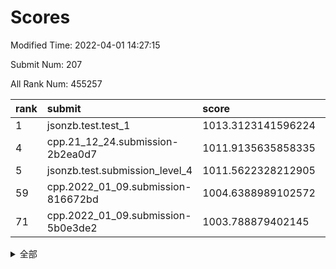 # Scores

Modified Time: 2022-04-01 14:27:15

Submit Num: 207

All Rank Num: 455257

| rank |               submit               |       score        |       sigma        | pk_num |
| :--- | :--------------------------------- | :----------------- | :----------------- | :----- |
| 1    | jsonzb.test.test_1                 | 1013.3123141596224 | 0.8061145259068999 | 8794   |
| 4    | cpp.21_12_24.submission-2b2ea0d7   | 1011.9135635858335 | 0.7750342999026998 | 8800   |
| 5    | jsonzb.test.submission_level_4     | 1011.5622328212905 | 0.7964774587406636 | 8801   |
| 59   | cpp.2022_01_09.submission-816672bd | 1004.6388989102572 | 0.7276323913579557 | 8797   |
| 71   | cpp.2022_01_09.submission-5b0e3de2 | 1003.788879402145  | 0.7153436671781399 | 8797   |


<details>
<summary>全部</summary>

| rank |                 submit                 |       score        |       sigma        | pk_num |
| :--- | :------------------------------------- | :----------------- | :----------------- | :----- |
| 1    | jsonzb.test.test_1                     | 1013.3123141596224 | 0.8061145259068999 | 8794   |
| 2    | gobigger.level_3.submission_level_3_36 | 1011.9602983860655 | 0.8036594518274056 | 8796   |
| 3    | gobigger.level_3.submission_level_3_26 | 1011.9299408294648 | 0.7995704448062811 | 8799   |
| 4    | cpp.21_12_24.submission-2b2ea0d7       | 1011.9135635858335 | 0.7750342999026998 | 8800   |
| 5    | jsonzb.test.submission_level_4         | 1011.5622328212905 | 0.7964774587406636 | 8801   |
| 6    | gobigger.level_3.submission_level_3_13 | 1011.4919544547591 | 0.7713648589791365 | 8794   |
| 7    | gobigger.level_3.submission_level_3_16 | 1011.389875201614  | 0.7902734581618382 | 8797   |
| 8    | gobigger.level_3.submission_level_3_47 | 1011.0934530608345 | 0.7809685372783235 | 8797   |
| 9    | gobigger.level_3.submission_level_3_0  | 1011.062700116976  | 0.7767179391183884 | 8799   |
| 10   | gobigger.level_3.submission_level_3_11 | 1011.006228981236  | 0.7904617367591373 | 8799   |
| 11   | gobigger.level_3.submission_level_3_39 | 1010.9167950753238 | 0.7638941723798164 | 8799   |
| 12   | gobigger.level_3.submission_level_3_6  | 1010.8552581953807 | 0.7793630684449185 | 8800   |
| 13   | gobigger.level_3.submission_level_3_35 | 1010.8533650751234 | 0.7516549480836767 | 8797   |
| 14   | gobigger.level_3.submission_level_3_9  | 1010.7749161000779 | 0.7484427711440998 | 8799   |
| 15   | gobigger.level_3.submission_level_3_20 | 1010.7501608897529 | 0.7482685694075639 | 8798   |
| 16   | gobigger.level_3.submission_level_3_2  | 1010.6536554401672 | 0.7523623454559218 | 8797   |
| 17   | gobigger.level_3.submission_level_3_48 | 1010.6394335526401 | 0.7582734642960877 | 8794   |
| 18   | gobigger.level_3.submission_level_3_1  | 1010.6281835160352 | 0.8009773092610551 | 8797   |
| 19   | gobigger.level_3.submission_level_3_38 | 1010.4747572873184 | 0.7551622076779458 | 8800   |
| 20   | gobigger.level_3.submission_level_3_19 | 1010.4672783186512 | 0.730525176403216  | 8802   |
| 21   | gobigger.level_3.submission_level_3_41 | 1010.4322272071323 | 0.7673006749994361 | 8800   |
| 22   | gobigger.level_3.submission_level_3_7  | 1010.406021931384  | 0.7514746046117788 | 8795   |
| 23   | gobigger.level_3.submission_level_3_23 | 1010.2893828591092 | 0.766150356210142  | 8796   |
| 24   | gobigger.level_3.submission_level_3_12 | 1010.2592385424241 | 0.7601459716821033 | 8798   |
| 25   | gobigger.level_3.submission_level_3_31 | 1010.2091378567496 | 0.7711267891425538 | 8799   |
| 26   | gobigger.level_3.submission_level_3_8  | 1010.1813212456993 | 0.7532185409194714 | 8800   |
| 27   | gobigger.level_3.submission_level_3_45 | 1010.1621873751841 | 0.7485538213808264 | 8797   |
| 28   | gobigger.level_3.submission_level_3_40 | 1009.9707692804604 | 0.7425642241359353 | 8799   |
| 29   | gobigger.level_3.submission_level_3_10 | 1009.9383751845027 | 0.7521664345927447 | 8802   |
| 30   | gobigger.level_3.submission_level_3_29 | 1009.912117645455  | 0.7526085506224253 | 8793   |
| 31   | gobigger.level_3.submission_level_3_37 | 1009.85997303361   | 0.7667623614836362 | 8797   |
| 32   | gobigger.level_3.submission_level_3_14 | 1009.8577058671306 | 0.7466257732348864 | 8795   |
| 33   | gobigger.level_3.submission_level_3_25 | 1009.8380171709681 | 0.7533883104024233 | 8800   |
| 34   | gobigger.level_3.submission_level_3_32 | 1009.8264456088115 | 0.7487506030046606 | 8798   |
| 35   | gobigger.level_3.submission_level_3_43 | 1009.8189577320552 | 0.7651197749041356 | 8799   |
| 36   | gobigger.level_3.submission_level_3_22 | 1009.803171588767  | 0.7477626957737914 | 8802   |
| 37   | gobigger.level_3.submission_level_3_5  | 1009.7316297858836 | 0.7670883212920826 | 8800   |
| 38   | gobigger.level_3.submission_level_3_24 | 1009.7153815369055 | 0.7339290479633159 | 8797   |
| 39   | gobigger.level_3.submission_level_3_28 | 1009.6324110157634 | 0.7610967479352401 | 8802   |
| 40   | gobigger.level_3.submission_level_3_27 | 1009.5815010082173 | 0.7509830948357025 | 8792   |
| 41   | gobigger.level_3.submission_level_3_4  | 1009.568519579716  | 0.741171670473552  | 8796   |
| 42   | gobigger.level_3.submission_level_3_3  | 1009.4906364676201 | 0.7493660040164373 | 8797   |
| 43   | gobigger.level_3.submission_level_3_30 | 1009.4784577286304 | 0.7544496035223128 | 8798   |
| 44   | gobigger.level_3.submission_level_3_15 | 1009.4216485578495 | 0.7321390506768077 | 8794   |
| 45   | gobigger.level_3.submission_level_3_21 | 1009.4092504551687 | 0.7440897017604006 | 8796   |
| 46   | gobigger.level_3.submission_level_3_46 | 1009.3458385975941 | 0.7414372843031088 | 8797   |
| 47   | gobigger.level_3.submission_level_3_44 | 1009.2982377461558 | 0.7500022338297105 | 8800   |
| 48   | gobigger.level_3.submission_level_3_18 | 1009.2877066290104 | 0.7589736922315775 | 8798   |
| 49   | gobigger.level_3.submission_level_3_17 | 1009.2458312390683 | 0.7439126334584188 | 8794   |
| 50   | gobigger.level_3.submission_level_3_49 | 1008.9828550560777 | 0.7298717013424282 | 8794   |
| 51   | gobigger.level_3.submission_level_3_34 | 1008.5506016147926 | 0.726715241840292  | 8799   |
| 52   | gobigger.level_3.submission_level_3_33 | 1008.4795666973665 | 0.7480228931379461 | 8794   |
| 53   | gobigger.level_3.submission_level_3_42 | 1007.7929560210326 | 0.7487022300481962 | 8801   |
| 54   | gobigger.level_1.submission_level_1_38 | 1005.4818806169429 | 0.727349857529245  | 8795   |
| 55   | gobigger.level_1.submission_level_1_34 | 1005.290172639806  | 0.7132409809573199 | 8798   |
| 56   | gobigger.level_1.submission_level_1_0  | 1004.8292649393057 | 0.7156721403772962 | 8798   |
| 57   | gobigger.level_1.submission_level_1_32 | 1004.7821876163744 | 0.7209966941634782 | 8794   |
| 58   | gobigger.level_1.submission_level_1_35 | 1004.7103485857862 | 0.7124025994529511 | 8800   |
| 59   | cpp.2022_01_09.submission-816672bd     | 1004.6388989102572 | 0.7276323913579557 | 8797   |
| 60   | gobigger.level_1.submission_level_1_1  | 1004.3836341615315 | 0.732776514932985  | 8801   |
| 61   | gobigger.level_1.submission_level_1_47 | 1004.3733455294267 | 0.7379843111951842 | 8799   |
| 62   | gobigger.level_1.submission_level_1_36 | 1004.3356563464616 | 0.7124863654939798 | 8795   |
| 63   | gobigger.level_1.submission_level_1_41 | 1004.1860338363917 | 0.710660409380083  | 8793   |
| 64   | gobigger.level_1.submission_level_1_8  | 1004.0831077451306 | 0.7279399818298663 | 8798   |
| 65   | gobigger.level_1.submission_level_1_26 | 1004.0413599511407 | 0.7202092814871258 | 8801   |
| 66   | gobigger.level_1.submission_level_1_7  | 1004.0097567623636 | 0.7144267351688727 | 8797   |
| 67   | gobigger.level_1.submission_level_1_2  | 1003.947628447798  | 0.7157988835998232 | 8801   |
| 68   | gobigger.level_1.submission_level_1_28 | 1003.9259387950092 | 0.7222816351129955 | 8794   |
| 69   | gobigger.level_1.submission_level_1_24 | 1003.85463943523   | 0.7279221877290581 | 8805   |
| 70   | gobigger.level_1.submission_level_1_29 | 1003.8480307319743 | 0.7105785240804056 | 8803   |
| 71   | cpp.2022_01_09.submission-5b0e3de2     | 1003.788879402145  | 0.7153436671781399 | 8797   |
| 72   | gobigger.level_1.submission_level_1_42 | 1003.78750448894   | 0.7136772802884574 | 8803   |
| 73   | gobigger.level_1.submission_level_1_46 | 1003.7510134145753 | 0.709524659874103  | 8796   |
| 74   | gobigger.level_1.submission_level_1_21 | 1003.6877058729161 | 0.7263794218297677 | 8802   |
| 75   | gobigger.level_1.submission_level_1_9  | 1003.680312849077  | 0.709929842077358  | 8793   |
| 76   | gobigger.level_1.submission_level_1_49 | 1003.6604302734837 | 0.7243964099322434 | 8793   |
| 77   | gobigger.level_1.submission_level_1_37 | 1003.5670798723626 | 0.7346434745893364 | 8793   |
| 78   | gobigger.level_1.submission_level_1_27 | 1003.5665975868833 | 0.7135371983625116 | 8797   |
| 79   | gobigger.level_1.submission_level_1_43 | 1003.5384266470412 | 0.7205756499799366 | 8798   |
| 80   | gobigger.level_1.submission_level_1_20 | 1003.5338485062176 | 0.7068266533701375 | 8796   |
| 81   | gobigger.level_1.submission_level_1_44 | 1003.5134769509475 | 0.7190616048122833 | 8798   |
| 82   | gobigger.level_1.submission_level_1_30 | 1003.5101097126561 | 0.7116196610738409 | 8799   |
| 83   | gobigger.level_1.submission_level_1_13 | 1003.4453653396362 | 0.7122453110981749 | 8795   |
| 84   | gobigger.level_1.submission_level_1_15 | 1003.3684415196204 | 0.7021907509791369 | 8796   |
| 85   | gobigger.level_1.submission_level_1_18 | 1003.2296086763687 | 0.7104472473854755 | 8800   |
| 86   | gobigger.level_1.submission_level_1_22 | 1003.1533692816535 | 0.7249215949346695 | 8794   |
| 87   | gobigger.level_1.submission_level_1_31 | 1003.1519849038714 | 0.7150138895994369 | 8795   |
| 88   | gobigger.level_1.submission_level_1_17 | 1003.1369334329839 | 0.7209967070602785 | 8797   |
| 89   | gobigger.level_1.submission_level_1_40 | 1003.0637775244074 | 0.7181693158476203 | 8801   |
| 90   | gobigger.level_1.submission_level_1_14 | 1003.0587274092467 | 0.7158893208537929 | 8792   |
| 91   | gobigger.level_1.submission_level_1_48 | 1003.0546262249682 | 0.7025936573206457 | 8797   |
| 92   | gobigger.level_1.submission_level_1_25 | 1003.0456125192685 | 0.7275418118390877 | 8796   |
| 93   | gobigger.level_1.submission_level_1_16 | 1002.8987315808749 | 0.7089186795999207 | 8793   |
| 94   | gobigger.level_1.submission_level_1_23 | 1002.8783489571123 | 0.7062861329688741 | 8797   |
| 95   | gobigger.level_1.submission_level_1_33 | 1002.8252041750081 | 0.7219916999827573 | 8800   |
| 96   | gobigger.level_1.submission_level_1_5  | 1002.7398360195698 | 0.7214474243456637 | 8798   |
| 97   | gobigger.level_1.submission_level_1_3  | 1002.7198057856103 | 0.7136592363356206 | 8797   |
| 98   | gobigger.level_1.submission_level_1_10 | 1002.5030077864517 | 0.7098892532027214 | 8799   |
| 99   | gobigger.level_1.submission_level_1_4  | 1002.2507390463744 | 0.7148808041400274 | 8794   |
| 100  | gobigger.level_1.submission_level_1_6  | 1002.2358122128962 | 0.721375620730416  | 8794   |
| 101  | gobigger.level_1.submission_level_1_45 | 1002.1556528377489 | 0.7099166341368226 | 8803   |
| 102  | gobigger.level_1.submission_level_1_12 | 1002.0048178849065 | 0.7140543530728937 | 8803   |
| 103  | gobigger.level_1.submission_level_1_11 | 1001.8017260625915 | 0.7157508005986509 | 8795   |
| 104  | gobigger.level_1.submission_level_1_19 | 1001.7598118089122 | 0.7154040411862411 | 8797   |
| 105  | gobigger.level_1.submission_level_1_39 | 1001.6972985716573 | 0.718948848555859  | 8793   |
| 106  | gobigger.random.submission_random_22   | 997.0463127148461  | 0.7003021986294664 | 8797   |
| 107  | gobigger.random.submission_random_35   | 996.9642436372054  | 0.6981421376510479 | 8800   |
| 108  | gobigger.random.submission_random_25   | 996.9552220217278  | 0.7253493330619776 | 8800   |
| 109  | gobigger.random.submission_random_7    | 996.9110857877264  | 0.7129195981152872 | 8795   |
| 110  | gobigger.random.submission_random_19   | 996.8163303202481  | 0.7131683230003025 | 8797   |
| 111  | gobigger.random.submission_random_47   | 996.6909711562818  | 0.704582517651304  | 8803   |
| 112  | gobigger.random.submission_random_31   | 996.6505823526096  | 0.7143737675336896 | 8802   |
| 113  | gobigger.random.submission_random_27   | 996.6345586132451  | 0.7143832881334307 | 8793   |
| 114  | gobigger.random.submission_random_13   | 996.5936275623827  | 0.7150783491117053 | 8792   |
| 115  | gobigger.random.submission_random_32   | 996.5933639510182  | 0.7198835753550408 | 8792   |
| 116  | gobigger.random.submission_random_6    | 996.5709033087956  | 0.707628248379165  | 8795   |
| 117  | gobigger.random.submission_random_48   | 996.5435657334721  | 0.715172459165424  | 8800   |
| 118  | gobigger.random.submission_random_16   | 996.334630401484   | 0.7154275452047602 | 8799   |
| 119  | gobigger.random.submission_random_36   | 996.3278074928123  | 0.707089871660298  | 8794   |
| 120  | gobigger.random.submission_random_0    | 996.3079334507997  | 0.7167461401546203 | 8798   |
| 121  | gobigger.random.submission_random_38   | 996.2233984135516  | 0.7100189943002818 | 8795   |
| 122  | gobigger.random.submission_random_1    | 996.1830870287325  | 0.7025762977337572 | 8800   |
| 123  | gobigger.random.submission_random_40   | 996.1111258379826  | 0.7257715370549767 | 8798   |
| 124  | gobigger.random.submission_random_29   | 996.0897414933787  | 0.7100372823699339 | 8800   |
| 125  | gobigger.random.submission_random_39   | 996.0612315670791  | 0.723459821162813  | 8800   |
| 126  | gobigger.random.submission_random_26   | 996.0497298810956  | 0.6889806196789755 | 8794   |
| 127  | gobigger.random.submission_random_5    | 996.0260369062221  | 0.7248473460935145 | 8798   |
| 128  | gobigger.random.submission_random_18   | 995.9791786411223  | 0.7089969784063336 | 8793   |
| 129  | gobigger.random.submission_random_10   | 995.9300240523072  | 0.7342516134814514 | 8797   |
| 130  | gobigger.random.submission_random_46   | 995.9268993111467  | 0.7121537738898117 | 8797   |
| 131  | gobigger.random.submission_random_17   | 995.9133699104632  | 0.7162062822147659 | 8792   |
| 132  | gobigger.random.submission_random_45   | 995.9101774277032  | 0.7229271363342227 | 8797   |
| 133  | gobigger.random.submission_random_30   | 995.892791289744   | 0.7196008440389192 | 8798   |
| 134  | gobigger.random.submission_random_49   | 995.8612981524492  | 0.6974318678200498 | 8798   |
| 135  | gobigger.random.submission_random_4    | 995.845947423868   | 0.6952288489847276 | 8795   |
| 136  | gobigger.random.submission_random_9    | 995.8007050710896  | 0.7118717884662916 | 8796   |
| 137  | gobigger.random.submission_random_15   | 995.7873593792104  | 0.7031563113270732 | 8792   |
| 138  | gobigger.random.submission_random_43   | 995.7527287890437  | 0.7129239262094952 | 8793   |
| 139  | gobigger.random.submission_random_11   | 995.674553675572   | 0.7024177067181289 | 8802   |
| 140  | gobigger.random.submission_random_34   | 995.656234200724   | 0.7167326411707233 | 8799   |
| 141  | gobigger.random.submission_random_2    | 995.6431093211132  | 0.7108226336460233 | 8797   |
| 142  | gobigger.random.submission_random_21   | 995.6170085510402  | 0.7080873187731215 | 8800   |
| 143  | gobigger.random.submission_random_23   | 995.5917341793394  | 0.7140299265656619 | 8800   |
| 144  | gobigger.random.submission_random_8    | 995.5877597314283  | 0.7259815920445007 | 8796   |
| 145  | gobigger.random.submission_random_37   | 995.5691149976983  | 0.6984186338573265 | 8793   |
| 146  | gobigger.random.submission_random_20   | 995.5326830142184  | 0.7213309118383963 | 8796   |
| 147  | gobigger.random.submission_random_42   | 995.49838441552    | 0.7181223108429783 | 8793   |
| 148  | gobigger.random.submission_random_28   | 995.4086521085513  | 0.7142187418910837 | 8798   |
| 149  | gobigger.random.submission_random_44   | 995.3624483190565  | 0.7009485872587389 | 8794   |
| 150  | gobigger.random.submission_random_12   | 995.3450722639868  | 0.7059658625045913 | 8795   |
| 151  | gobigger.random.submission_random_33   | 995.2246355233087  | 0.705856585458635  | 8796   |
| 152  | gobigger.random.submission_random_3    | 995.2106613410917  | 0.7153947524212039 | 8795   |
| 153  | gobigger.random.submission_random_41   | 994.977184478003   | 0.7085640914328601 | 8798   |
| 154  | gobigger.random.submission_random_24   | 994.8575639823256  | 0.7193326502816663 | 8795   |
| 155  | gobigger.random.submission_random_14   | 994.5926004501873  | 0.7064043987937916 | 8798   |
| 156  | gobigger.level_2.submission_level_2_39 | 993.8770308422122  | 0.7310407526862186 | 8789   |
| 157  | gobigger.level_2.submission_level_2_48 | 993.6398982956372  | 0.7305270176419183 | 8797   |
| 158  | gobigger.level_2.submission_level_2_6  | 993.4363791845177  | 0.7340036667895894 | 8793   |
| 159  | gobigger.level_2.submission_level_2_44 | 993.3635464098421  | 0.7355057974450756 | 8800   |
| 160  | gobigger.level_2.submission_level_2_3  | 993.1766224472647  | 0.7425161963808139 | 8800   |
| 161  | gobigger.level_2.submission_level_2_14 | 993.1374265318573  | 0.7411195435458575 | 8799   |
| 162  | gobigger.level_2.submission_level_2_7  | 993.0226566035406  | 0.7289022262205408 | 8800   |
| 163  | gobigger.level_2.submission_level_2_31 | 992.9888981893603  | 0.7216368552377939 | 8796   |
| 164  | gobigger.level_2.submission_level_2_35 | 992.9619215642364  | 0.7444259902465767 | 8797   |
| 165  | gobigger.level_2.submission_level_2_47 | 992.9238684509717  | 0.7370622794721945 | 8796   |
| 166  | gobigger.level_2.submission_level_2_40 | 992.7184077807885  | 0.7228311433539693 | 8797   |
| 167  | gobigger.level_2.submission_level_2_2  | 992.6773790437861  | 0.7237525876669045 | 8800   |
| 168  | gobigger.level_2.submission_level_2_27 | 992.4223436170557  | 0.7329842218918182 | 8800   |
| 169  | gobigger.level_2.submission_level_2_41 | 992.4220364848743  | 0.7426527814930644 | 8799   |
| 170  | gobigger.level_2.submission_level_2_36 | 992.4036514887688  | 0.726701408671569  | 8795   |
| 171  | gobigger.level_2.submission_level_2_24 | 992.3943726671075  | 0.7516307767993567 | 8798   |
| 172  | gobigger.level_2.submission_level_2_21 | 992.3484046203652  | 0.7305440557390771 | 8796   |
| 173  | gobigger.level_2.submission_level_2_34 | 992.3383869929853  | 0.7433196739479314 | 8796   |
| 174  | gobigger.level_2.submission_level_2_20 | 992.3172650461224  | 0.7266837525308553 | 8790   |
| 175  | gobigger.level_2.submission_level_2_42 | 992.188644741184   | 0.7318602985268677 | 8798   |
| 176  | gobigger.level_2.submission_level_2_29 | 992.1468692001583  | 0.7627011167021781 | 8796   |
| 177  | gobigger.level_2.submission_level_2_22 | 992.1067439831905  | 0.7405144893770688 | 8797   |
| 178  | gobigger.level_2.submission_level_2_43 | 992.0951454938358  | 0.7495596764603852 | 8797   |
| 179  | gobigger.level_2.submission_level_2_46 | 992.0911369748442  | 0.7571439841220026 | 8797   |
| 180  | gobigger.level_2.submission_level_2_33 | 992.0811576920565  | 0.7611776333251549 | 8799   |
| 181  | gobigger.level_2.submission_level_2_23 | 992.0308847806949  | 0.742033318168424  | 8797   |
| 182  | gobigger.level_2.submission_level_2_16 | 992.0068787741812  | 0.7437790416346589 | 8800   |
| 183  | gobigger.level_2.submission_level_2_45 | 991.9949814358079  | 0.742542547781061  | 8798   |
| 184  | gobigger.level_2.submission_level_2_37 | 991.8782898617861  | 0.7586499644081289 | 8800   |
| 185  | gobigger.level_2.submission_level_2_25 | 991.8753570952193  | 0.7501700928688892 | 8791   |
| 186  | gobigger.level_2.submission_level_2_10 | 991.8174849711634  | 0.7497191379087954 | 8798   |
| 187  | gobigger.level_2.submission_level_2_8  | 991.7880303182275  | 0.7455738680124836 | 8796   |
| 188  | gobigger.level_2.submission_level_2_18 | 991.7081586037657  | 0.7370797254501389 | 8804   |
| 189  | gobigger.level_2.submission_level_2_30 | 991.6598327431692  | 0.7460458430244151 | 8801   |
| 190  | gobigger.level_2.submission_level_2_26 | 991.6291173321362  | 0.758070909169354  | 8798   |
| 191  | gobigger.level_2.submission_level_2_32 | 991.5591147320979  | 0.7635703541708365 | 8794   |
| 192  | gobigger.level_2.submission_level_2_19 | 991.5538247263518  | 0.7580576197482667 | 8796   |
| 193  | gobigger.level_2.submission_level_2_4  | 991.483244598395   | 0.7619443698207445 | 8799   |
| 194  | gobigger.level_2.submission_level_2_38 | 991.4789014819681  | 0.7255445461085256 | 8798   |
| 195  | gobigger.level_2.submission_level_2_13 | 991.4742972738965  | 0.7474465931141695 | 8799   |
| 196  | gobigger.level_2.submission_level_2_17 | 991.2303858798398  | 0.7409713051939149 | 8797   |
| 197  | gobigger.level_2.submission_level_2_5  | 991.2102049790822  | 0.7452020622563834 | 8797   |
| 198  | gobigger.level_2.submission_level_2_11 | 991.1585279488058  | 0.7573445044925732 | 8799   |
| 199  | gobigger.level_2.submission_level_2_15 | 991.040893662789   | 0.7633503044317678 | 8794   |
| 200  | gobigger.level_2.submission_level_2_12 | 990.8716875594502  | 0.7766170276835368 | 8795   |
| 201  | gobigger.level_2.submission_level_2_1  | 990.8698447218504  | 0.7562246552795906 | 8793   |
| 202  | gobigger.level_2.submission_level_2_9  | 990.4575856286635  | 0.754459609082688  | 8806   |
| 203  | gobigger.level_2.submission_level_2_28 | 990.2699360746554  | 0.7598321789012713 | 8792   |
| 204  | gobigger.level_2.submission_level_2_0  | 989.9400991002769  | 0.7738679864579983 | 8797   |
| 205  | gobigger.level_2.submission_level_2_49 | 989.3566185731684  | 0.7786351772727388 | 8795   |
| 206  | gobigger.none.submission_none_0        | 976.3196448367664  | 1.3986110375026723 | 8801   |
| 207  | gobigger.none.submission_none_1        | 974.7609546424067  | 1.6636005167316135 | 8801   |

</details>